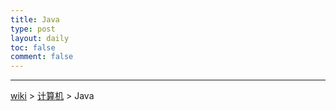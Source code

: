 ```yaml
---
title: Java
type: post
layout: daily
toc: false
comment: false
---
```

---
[wiki](/gknows/wiki) > [计算机](/gknows/计算机) > Java

